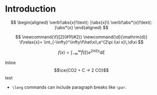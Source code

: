 # Introduction

$$
\begin{aligned}
\verb!\abs{x}!\text{: }\abs{x}\\
\verb!\abs*{x}!\text{: }\abs*{x}
\end{aligned}
$$

$$
\newcommand{\f}[2]{#1f(#2)}
\newcommand{\d}{\mathrm{d}}
\f\relax{x}= \int_{-\infty}^\infty\f\hat\xi\,e^{2\pi i\xi x}\,\d\xi
$$

$$
f(x)=\int_{-\infty}^\infty\hat{f}(\xi)e^{2\pi i\xi x}\mathrm{d}\xi
$$

Inline $$\ce{CO2 + C -> 2 CO}$$ test

- `\long` commands can include paragraph breaks like `\par`.
